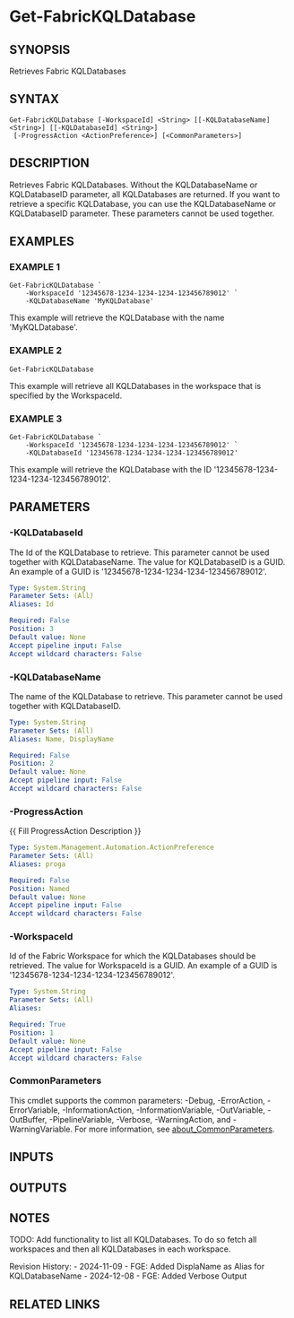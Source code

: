 # Get-FabricKQLDatabase

## SYNOPSIS
Retrieves Fabric KQLDatabases

## SYNTAX

```
Get-FabricKQLDatabase [-WorkspaceId] <String> [[-KQLDatabaseName] <String>] [[-KQLDatabaseId] <String>]
 [-ProgressAction <ActionPreference>] [<CommonParameters>]
```

## DESCRIPTION
Retrieves Fabric KQLDatabases.
Without the KQLDatabaseName or KQLDatabaseID parameter,
all KQLDatabases are returned.
If you want to retrieve a specific KQLDatabase, you can
use the KQLDatabaseName or KQLDatabaseID parameter.
These parameters cannot be used together.

## EXAMPLES

### EXAMPLE 1
```
Get-FabricKQLDatabase `
    -WorkspaceId '12345678-1234-1234-1234-123456789012' `
    -KQLDatabaseName 'MyKQLDatabase'
```

This example will retrieve the KQLDatabase with the name 'MyKQLDatabase'.

### EXAMPLE 2
```
Get-FabricKQLDatabase
```

This example will retrieve all KQLDatabases in the workspace that is specified
by the WorkspaceId.

### EXAMPLE 3
```
Get-FabricKQLDatabase `
    -WorkspaceId '12345678-1234-1234-1234-123456789012' `
    -KQLDatabaseId '12345678-1234-1234-1234-123456789012'
```

This example will retrieve the KQLDatabase with the ID '12345678-1234-1234-1234-123456789012'.

## PARAMETERS

### -KQLDatabaseId
The Id of the KQLDatabase to retrieve.
This parameter cannot be used together with KQLDatabaseName.
The value for KQLDatabaseID is a GUID.
An example of a GUID is '12345678-1234-1234-1234-123456789012'.

```yaml
Type: System.String
Parameter Sets: (All)
Aliases: Id

Required: False
Position: 3
Default value: None
Accept pipeline input: False
Accept wildcard characters: False
```

### -KQLDatabaseName
The name of the KQLDatabase to retrieve.
This parameter cannot be used together with KQLDatabaseID.

```yaml
Type: System.String
Parameter Sets: (All)
Aliases: Name, DisplayName

Required: False
Position: 2
Default value: None
Accept pipeline input: False
Accept wildcard characters: False
```

### -ProgressAction
{{ Fill ProgressAction Description }}

```yaml
Type: System.Management.Automation.ActionPreference
Parameter Sets: (All)
Aliases: proga

Required: False
Position: Named
Default value: None
Accept pipeline input: False
Accept wildcard characters: False
```

### -WorkspaceId
Id of the Fabric Workspace for which the KQLDatabases should be retrieved.
The value for WorkspaceId is a GUID.
An example of a GUID is '12345678-1234-1234-1234-123456789012'.

```yaml
Type: System.String
Parameter Sets: (All)
Aliases:

Required: True
Position: 1
Default value: None
Accept pipeline input: False
Accept wildcard characters: False
```

### CommonParameters
This cmdlet supports the common parameters: -Debug, -ErrorAction, -ErrorVariable, -InformationAction, -InformationVariable, -OutVariable, -OutBuffer, -PipelineVariable, -Verbose, -WarningAction, and -WarningVariable. For more information, see [about_CommonParameters](http://go.microsoft.com/fwlink/?LinkID=113216).

## INPUTS

## OUTPUTS

## NOTES
TODO: Add functionality to list all KQLDatabases.
To do so fetch all workspaces and
      then all KQLDatabases in each workspace.

Revision History:
    - 2024-11-09 - FGE: Added DisplaName as Alias for KQLDatabaseName
    - 2024-12-08 - FGE: Added Verbose Output

## RELATED LINKS
